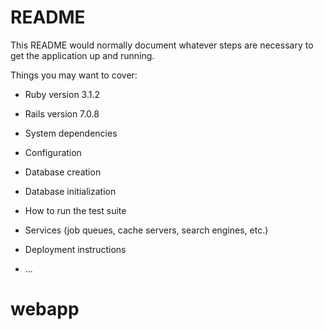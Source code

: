 # README

This README would normally document whatever steps are necessary to get the
application up and running.

Things you may want to cover:

* Ruby version 3.1.2

* Rails version 7.0.8

* System dependencies

* Configuration

* Database creation

* Database initialization

* How to run the test suite

* Services (job queues, cache servers, search engines, etc.)

* Deployment instructions

* ...
# webapp

